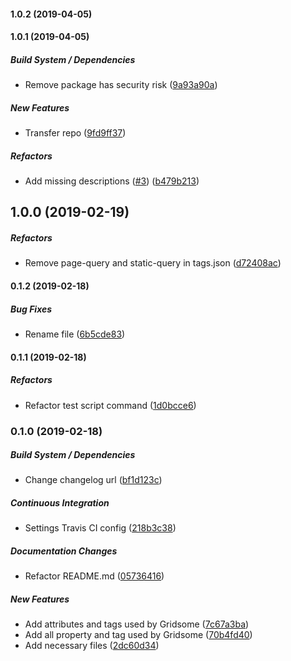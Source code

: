 #### 1.0.2 (2019-04-05)

#### 1.0.1 (2019-04-05)

##### Build System / Dependencies

*  Remove package has security risk ([9a93a90a](https://github.com/gridsome/gridsome-helper-json/commit/9a93a90a9ae611cb72f77e06919936feaecd1e98))

##### New Features

*  Transfer repo ([9fd9ff37](https://github.com/gridsome/gridsome-helper-json/commit/9fd9ff37bd2374b6f975c9938ae9d5c9795db98d))

##### Refactors

*  Add missing descriptions ([#3](https://github.com/gridsome/gridsome-helper-json/pull/3)) ([b479b213](https://github.com/gridsome/gridsome-helper-json/commit/b479b21323f6e521c92f666846fa0335b8ffe44b))

## 1.0.0 (2019-02-19)

##### Refactors

- Remove page-query and static-query in tags.json ([d72408ac](https://github.com/tyankatsu0105/gridsome-helper-json/commit/d72408ac0c2e6e6f5161d9620438aba967c3f2bd))

#### 0.1.2 (2019-02-18)

##### Bug Fixes

- Rename file ([6b5cde83](https://github.com/tyankatsu0105/gridsome-helper-json/commit/6b5cde835322e63df808f8fa5c605986f5e0ec0f))

#### 0.1.1 (2019-02-18)

##### Refactors

- Refactor test script command ([1d0bcce6](https://github.com/tyankatsu0105/gridsome-helper-json/commit/1d0bcce68457b64801c8cee3b022059794476ad4))

### 0.1.0 (2019-02-18)

##### Build System / Dependencies

- Change changelog url ([bf1d123c](https://github.com/tyankatsu0105/gridsome-helper-json/commit/bf1d123ceacc0d7a79cb1eabdcbe76c143c40848))

##### Continuous Integration

- Settings Travis CI config ([218b3c38](https://github.com/tyankatsu0105/gridsome-helper-json/commit/218b3c381ec7864201ec6defc994c54621a64744))

##### Documentation Changes

- Refactor README.md ([05736416](https://github.com/tyankatsu0105/gridsome-helper-json/commit/057364164d3b8aa2c6ad5e633e4a7ca6a49d942e))

##### New Features

- Add attributes and tags used by Gridsome ([7c67a3ba](https://github.com/tyankatsu0105/gridsome-helper-json/commit/7c67a3baf8767b4bc0c26d323d3493ff8d2b4e8d))
- Add all property and tag used by Gridsome ([70b4fd40](https://github.com/tyankatsu0105/gridsome-helper-json/commit/70b4fd40e8409c79996be4d84a2111276bbe95ea))
- Add necessary files ([2dc60d34](https://github.com/tyankatsu0105/gridsome-helper-json/commit/2dc60d348545b7cc5df9261521d1d68f4eb1a1dc))

